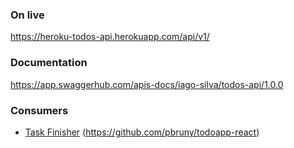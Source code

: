 ### On live

https://heroku-todos-api.herokuapp.com/api/v1/

### Documentation

https://app.swaggerhub.com/apis-docs/iago-silva/todos-api/1.0.0

### Consumers

- [Task Finisher](https://taskfinisher.netlify.com) (https://github.com/pbruny/todoapp-react)
